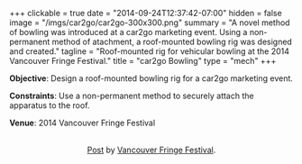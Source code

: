 +++
clickable = true
date = "2014-09-24T12:37:42-07:00"
hidden = false
image = "/imgs/car2go/car2go-300x300.png"
summary = "A novel method of bowling was introduced at a car2go marketing event. Using a non-permanent method of atachment, a roof-mounted bowling rig was designed and created."
tagline = "Roof-mounted rig for vehicular bowling at the 2014 Vancouver Fringe Festival."
title = "car2go Bowling"
type = "mech"
+++

<p><strong>Objective</strong>: Design a roof-mounted bowling rig for a car2go marketing event.</p>

<p><strong>Constraints</strong>: Use a non-permanent method to securely attach the apparatus to the roof.</p>

<p><strong>Venue</strong>: 2014 Vancouver Fringe Festival</p>

<br>

<div id="fb-root">
<div></div>
<script>// <![CDATA[
(function(d, s, id) { var js, fjs = d.getElementsByTagName(s)[0]; if (d.getElementById(id)) return; js = d.createElement(s); js.id = id; js.src = "//connect.facebook.net/en_US/all.js#xfbml=1"; fjs.parentNode.insertBefore(js, fjs);}(document, 'script', 'facebook-jssdk'));
// ]]></script>
<div class="fb-post" data-href="https://www.facebook.com/video.php?v=10154557145565524" data-width="466">
<div class="fb-xfbml-parse-ignore" style="text-align: center"><a href="https://www.facebook.com/video.php?v=10154557145565524">Post</a> by <a href="https://www.facebook.com/VancouverFringeFestival">Vancouver Fringe Festival</a>.</div>
</div>
</div>